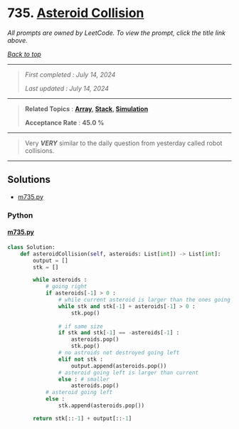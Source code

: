 # 735. [Asteroid Collision](<https://leetcode.com/problems/asteroid-collision>)

*All prompts are owned by LeetCode. To view the prompt, click the title link above.*

*[Back to top](<../README.md>)*

------

> *First completed : July 14, 2024*
>
> *Last updated : July 14, 2024*

------

> **Related Topics** : **[Array](<by_topic/Array.md>), [Stack](<by_topic/Stack.md>), [Simulation](<by_topic/Simulation.md>)**
>
> **Acceptance Rate** : **45.0 %**

------

> Very ***VERY*** similar to the daily question from yesterday called robot collisions.

------

## Solutions

- [m735.py](<../my-submissions/m735.py>)
### Python
#### [m735.py](<../my-submissions/m735.py>)
```Python
class Solution:
    def asteroidCollision(self, asteroids: List[int]) -> List[int]:
        output = []
        stk = []

        while asteroids :
            # going right
            if asteroids[-1] > 0 :
                # while current asteroid is larger than the ones going left
                while stk and stk[-1] + asteroids[-1] > 0 :
                    stk.pop()
                
                # if same size
                if stk and stk[-1] == -asteroids[-1] :
                    asteroids.pop()
                    stk.pop()
                # no astroids not destroyed going left
                elif not stk :
                    output.append(asteroids.pop())
                # asteroid going left is larger than current
                else : # smaller
                    asteroids.pop()
            # asteroid going left
            else :
                stk.append(asteroids.pop())

        return stk[::-1] + output[::-1]
```

